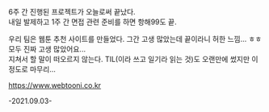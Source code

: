 6주 간 진행된 프로젝트가 오늘로써 끝났다.   
내일 발제하고 1주 간 면접 관련 준비를 하면 항해99도 끝.   

우리 팀은 웹툰 추천 사이트를 만들었다. 그간 고생 많았는데 끝이라니 허한 느낌...
ㅎㅎ
모두 진짜 고생 많았어요...   
지쳐서 할 말이 떠오르지 않는다. TIL(이라 쓰고 일기라 읽는 것)도 오랜만에 썼지만 이 정도로 마무리...   
   
https://www.webtooni.co.kr  
  
-2021.09.03-
